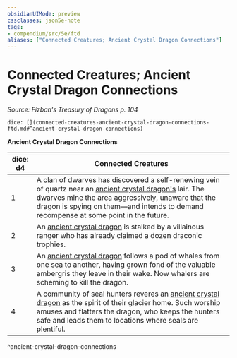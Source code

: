 ```yaml
---
obsidianUIMode: preview
cssclasses: json5e-note
tags:
- compendium/src/5e/ftd
aliases: ["Connected Creatures; Ancient Crystal Dragon Connections"]
---
```

# Connected Creatures; Ancient Crystal Dragon Connections
*Source: Fizban's Treasury of Dragons p. 104* 

`dice: [](connected-creatures-ancient-crystal-dragon-connections-ftd.md#^ancient-crystal-dragon-connections)`

**Ancient Crystal Dragon Connections**

| dice: d4 | Connected Creatures |
|----------|---------------------|
| 1 | A clan of dwarves has discovered a self-renewing vein of quartz near an [ancient crystal dragon's](/2-Mechanics/CLI/bestiary/dragon/ancient-crystal-dragon-ftd.md) lair. The dwarves mine the area aggressively, unaware that the dragon is spying on them—and intends to demand recompense at some point in the future. |
| 2 | An [ancient crystal dragon](/2-Mechanics/CLI/bestiary/dragon/ancient-crystal-dragon-ftd.md) is stalked by a villainous ranger who has already claimed a dozen draconic trophies. |
| 3 | An [ancient crystal dragon](/2-Mechanics/CLI/bestiary/dragon/ancient-crystal-dragon-ftd.md) follows a pod of whales from one sea to another, having grown fond of the valuable ambergris they leave in their wake. Now whalers are scheming to kill the dragon. |
| 4 | A community of seal hunters reveres an [ancient crystal dragon](/2-Mechanics/CLI/bestiary/dragon/ancient-crystal-dragon-ftd.md) as the spirit of their glacier home. Such worship amuses and flatters the dragon, who keeps the hunters safe and leads them to locations where seals are plentiful. |
^ancient-crystal-dragon-connections